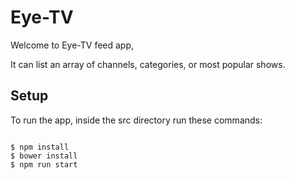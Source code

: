 # Eye-TV

Welcome to Eye-TV feed app,

It can list an array of channels, categories, or most popular shows.

## Setup

To run the app, inside the src directory run these commands:

```shell

$ npm install
$ bower install
$ npm run start

```
